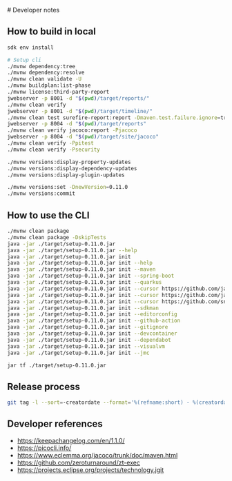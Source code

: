 # Developer notes

## How to build in local

```bash
sdk env install

# Setup cli
./mvnw dependency:tree
./mvnw dependency:resolve
./mvnw clean validate -U
./mvnw buildplan:list-phase
./mvnw license:third-party-report
jwebserver -p 8001 -d "$(pwd)/target/reports/"
./mvnw clean verify
jwebserver -p 8001 -d "$(pwd)/target/timeline/"
./mvnw clean test surefire-report:report -Dmaven.test.failure.ignore=true
jwebserver -p 8004 -d "$(pwd)/target/reports"
./mvnw clean verify jacoco:report -Pjacoco
jwebserver -p 8004 -d "$(pwd)/target/site/jacoco"
./mvnw clean verify -Ppitest
./mvnw clean verify -Psecurity

./mvnw versions:display-property-updates
./mvnw versions:display-dependency-updates
./mvnw versions:display-plugin-updates

./mvnw versions:set -DnewVersion=0.11.0
./mvnw versions:commit
```

## How to use the CLI

```bash
./mvnw clean package
./mvnw clean package -DskipTests
java -jar ./target/setup-0.11.0.jar
java -jar ./target/setup-0.11.0.jar --help
java -jar ./target/setup-0.11.0.jar init
java -jar ./target/setup-0.11.0.jar init --help
java -jar ./target/setup-0.11.0.jar init --maven
java -jar ./target/setup-0.11.0.jar init --spring-boot
java -jar ./target/setup-0.11.0.jar init --quarkus
java -jar ./target/setup-0.11.0.jar init --cursor https://github.com/jabrena/cursor-rules-java
java -jar ./target/setup-0.11.0.jar init --cursor https://github.com/jabrena/cursor-rules-agile
java -jar ./target/setup-0.11.0.jar init --cursor https://github.com/snarktank/ai-dev-tasks .
java -jar ./target/setup-0.11.0.jar init --sdkman
java -jar ./target/setup-0.11.0.jar init --editorconfig
java -jar ./target/setup-0.11.0.jar init --github-action
java -jar ./target/setup-0.11.0.jar init --gitignore
java -jar ./target/setup-0.11.0.jar init --devcontainer
java -jar ./target/setup-0.11.0.jar init --dependabot
java -jar ./target/setup-0.11.0.jar init --visualvm
java -jar ./target/setup-0.11.0.jar init --jmc

jar tf ./target/setup-0.11.0.jar
```

## Release process

```bash
git tag -l --sort=-creatordate --format='%(refname:short) - %(creatordate:format:%d/%m/%Y)'
```

## Developer references

- https://keepachangelog.com/en/1.1.0/
- https://picocli.info/
- https://www.eclemma.org/jacoco/trunk/doc/maven.html
- https://github.com/zeroturnaround/zt-exec
- https://projects.eclipse.org/projects/technology.jgit